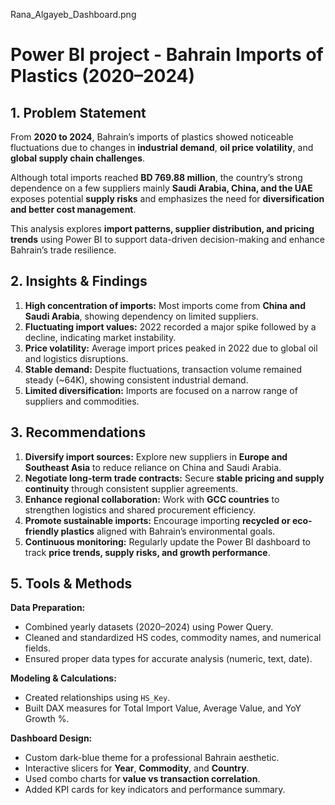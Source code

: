 Rana_Algayeb_Dashboard.png
#  Power BI project  - Bahrain Imports of Plastics (2020–2024) 


##  1. Problem Statement

From **2020 to 2024**, Bahrain’s imports of plastics showed noticeable fluctuations due to changes in **industrial demand**, **oil price volatility**, and **global supply chain challenges**.

Although total imports reached **BD 769.88 million**, the country’s strong dependence on a few suppliers mainly **Saudi Arabia, China, and the UAE** exposes potential **supply risks** and emphasizes the need for **diversification and better cost management**.

This analysis explores **import patterns, supplier distribution, and pricing trends** using Power BI to support data-driven decision-making and enhance Bahrain’s trade resilience.



##  2. Insights & Findings

1. **High concentration of imports:** Most imports come from **China and Saudi Arabia**, showing dependency on limited suppliers.
2. **Fluctuating import values:** 2022 recorded a major spike followed by a decline, indicating market instability.
3. **Price volatility:** Average import prices peaked in 2022 due to global oil and logistics disruptions.
4. **Stable demand:** Despite fluctuations, transaction volume remained steady (~64K), showing consistent industrial demand.
5. **Limited diversification:** Imports are focused on a narrow range of suppliers and commodities.



##  3. Recommendations

1. **Diversify import sources:** Explore new suppliers in **Europe and Southeast Asia** to reduce reliance on China and Saudi Arabia.
2. **Negotiate long-term trade contracts:** Secure **stable pricing and supply continuity** through consistent supplier agreements.
3. **Enhance regional collaboration:** Work with **GCC countries** to strengthen logistics and shared procurement efficiency.
4. **Promote sustainable imports:** Encourage importing **recycled or eco-friendly plastics** aligned with Bahrain’s environmental goals.
5. **Continuous monitoring:** Regularly update the Power BI dashboard to track **price trends, supply risks, and growth performance**.



##  5. Tools & Methods

**Data Preparation:**

* Combined yearly datasets (2020–2024) using Power Query.
* Cleaned and standardized HS codes, commodity names, and numerical fields.
* Ensured proper data types for accurate analysis (numeric, text, date).

**Modeling & Calculations:**

* Created relationships using `HS_Key`.
* Built DAX measures for Total Import Value, Average Value, and YoY Growth %.

**Dashboard Design:**

* Custom dark-blue theme for a professional Bahrain aesthetic.
* Interactive slicers for **Year**, **Commodity**, and **Country**.
* Used combo charts for **value vs transaction correlation**.
* Added KPI cards for key indicators and performance summary.








